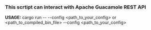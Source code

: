 ### This scrtipt can interact with Apache Guacamole REST API

__USAGE:__ cargo run -- --config <path_to_your_config> or <path_to_compiled_bin_file> --config <path_to_your_config>
